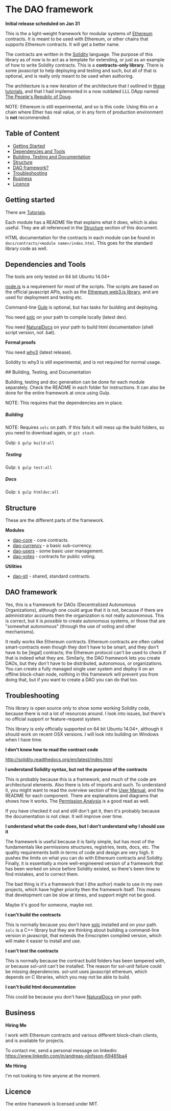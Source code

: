 # The DAO framework

**Initial release scheduled on Jan 31**

This is the a light-weight framework for modular systems of [Ethereum](https://ethereum.org/) contracts. It is meant to be used with Ethereum, or other chains that supports Ethereum contracts. It will get a better name.

The contracts are written in the [Solidity](http://solidity.readthedocs.org/en/latest/index.html) language. The purpose of this library as of now is to act as a template for extending, or just as an example of how to write Solidity contracts. This is a **contracts-only library**. There is some javascript to help deploying and testing and such, but all of that is optional, and is really only meant to be used when authoring.

The architecture is a new iteration of the architecture that I outlined in [these tutorials](https://docs.erisindustries.com/tutorials/solidity/solidity-1/), and that I had implemented in a now outdated LLL DApp named [The People's Republic of Doug](https://github.com/androlo/EthereumContracts).  

NOTE: Ethereum is still experimental, and so is this code. Using this on a chain where Ether has real value, or in any form of production environment is **not** recommended.

## Table of Content

- [Getting Started](#getting-started)
- [Dependencies and Tools](#dependencies-and-tools)
- [Building, Testing and Documentation](#btd)
- [Structure](#structure)
- [DAO framework?](#dao-framework)
- [Troubleshooting](#troubleshooting)
- [Business](#business)
- [Licence](#licence)

## Getting started

There are [Tutorials](./docs/Tutorials.md).

Each module has a README file that explains what it does, which is also useful. They are all referenced in the [Structure](#structure) section of this document.

HTML documentation for the contracts in each module can be found in `docs/contracts/<module name>/index.html`. This goes for the standard library code as well.

## Dependencies and Tools

The tools are only tested on 64 bit Ubuntu 14.04+

[node.js](https://nodejs.org/en/) is a requirement for most of the scripts. The scripts are based on the official javascript APIs, such as the [Ethereum web3.js library](https://github.com/ethereum/web3.js), and are used for deployment and testing etc.

Command-line [Gulp](http://gulpjs.com/) is optional, but has tasks for building and deploying.

You need [solc](https://github.com/ethereum/solidity) on your path to compile locally (latest dev).

You need [NaturalDocs](http://www.naturaldocs.org/) on your path to build html documentation (shell script version, not .bat).

**Formal proofs**

You need [why3](http://why3.lri.fr/) (latest release).

Solidity to why3 is still experimental, and is not required for normal usage.

<a name="btd">
## Building, Testing, and Documentation

Building, testing and doc generation can be done for each module separately. Check the README in each folder for instructions. It can also be done for the entire framework at once using Gulp.

NOTE: This requires that the dependencies are in place.

##### Building

NOTE: Requires `solc` on path. If this fails it will mess up the build folders, so you need to download again, or `git stash`.

Gulp: `$ gulp build:all`

##### Testing

Gulp: `$ gulp test:all`

##### Docs

Gulp: `$ gulp htmldoc:all`

## Structure

These are the different parts of the framework.

**Modules**

- [dao-core](https://github.com/smartcontractproduction/dao/blob/master/dao-core/README.md) - core contracts.
- [dao-currency](https://github.com/smartcontractproduction/dao/blob/master/dao-currency/README.md) - a basic sub-currency.
- [dao-users](https://github.com/smartcontractproduction/dao/blob/master/dao-users/README.md) - some basic user management.
- [dao-votes](https://github.com/smartcontractproduction/dao/blob/master/dao-votes/README.md) - contracts for public voting.

**Utilities**

- [dao-stl](https://github.com/smartcontractproduction/dao/blob/master/dao-stl/README.md) - shared, standard contracts.

## DAO framework

Yes, this is a framework for DAOs (Decentralized Autonomous Organizations), although one could argue that it is not, because if there are administrator accounts then the organization is not really autonomous. This is correct, but it is *possible* to create autonomous systems, or those that are "somewhat autonomous" (through the use of voting and other mechanisms).

It really works like Ethereum contracts. Ethereum contracts are often called smart-contracts even though they don't have to be smart, and they don't have to be [legal] contracts; the Ethereum protocol can't be used to check if that is indeed what they are. Similarly, the DAO framework lets you create DAOs, but they don't have to be distributed, autonomous, or organizations. You can create a fully managed single user system and deploy it on an offline block-chain node, nothing in this framework will prevent you from doing that, but if you want to create a DAO you can do that too.

## Troubleshooting

This library is open source only to show some working Solidity code, because there is not a lot of resources around. I look into issues, but there's no official support or feature-request system. 

This library is only officially supported on 64 bit Ubuntu 14.04+, although it should work on recent OSX versions. I will look into building on Windows when I have time.

**I don't know how to read the contract code**

http://solidity.readthedocs.org/en/latest/index.html

**I understand Solidity syntax, but not the purpose of the contracts**

This is probably because this is a framework, and much of the code are architectural elements. Also there is lots of imports and such. To understand it, you might want to read the overview section of the [User Manual](./docs/Manual.md#overview), and the README for each component. There are explanations and diagrams that shows how it works. The [Permission Analysis](./docs/Permission_Analysis.md) is a good read as well.

If you have checked it out and still don't get it, then it's probably because the documentation is not clear. It will improve over time.

**I understand what the code does, but I don't understand why I should use it**

The framework is useful because it is fairly simple, but has most of the fundamentals like permissions structures, registries, tests, docs, etc. The quality requirements both in terms of code and design are very high. It pushes the limits on what you can do with Ethereum contracts and Solidity. Finally, it is essentially a more well-engineered version of a framework that has been worked on since before Solidity existed, so there's been time to find mistakes, and to correct them.

The bad thing is it's a framework that I (the author) made to use in my own projects, which have higher priority then the framework itself. This means that development can be slow at times, and support might not be good.

Maybe it's good for someone, maybe not.

**I can't build the contracts**

This is normally because you don't have [solc](https://github.com/ethereum/solidity) installed and on your path. `solc` is a C++ library but they are thinking about building a command-line version in javascript, that extends the Emscripten compiled version, which will make it easier to install and use.

**I can't test the contracts**

This is normally because the contract build folders has been tampered with, or because sol-unit can't be installed. The reason for sol-unit failure could be missing dependencies. sol-unit uses javascript ethereum, which depends on C libraries, which you may not be able to build. 

**I can't build html documentation**

This could be because you don't have [NaturalDocs](http://www.naturaldocs.org/) on your path.

## Business

**Hiring Me**

I work with Ethereum contracts and various different block-chain clients, and is available for projects.

To contact me, send a personal message on linkedin: https://www.linkedin.com/in/andreas-olofsson-69465ba4

**Me Hiring**

I'm not looking to hire anyone at the moment.

## Licence

The entire framework is licensed under MIT.